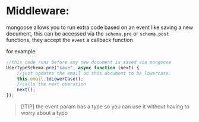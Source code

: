 <!-- @format -->

# Middleware:

mongoose allows you to run extra code based on an event like saving a new document, this can be accessed via the `schema.pre` or `schema.post` functions, they accept the `event` a callback function

for example:

```typescript
//this code runs before any new document is saved via mongoose
UserTypeSchema.pre("save", async function (next) {
	//just updates the email on this document to be lowercase.
	this.email.toLowerCase();
	//calls the next operation
	next();
});
```

> [!TIP] the event param has a type so you can use it without having to worry about a typo
